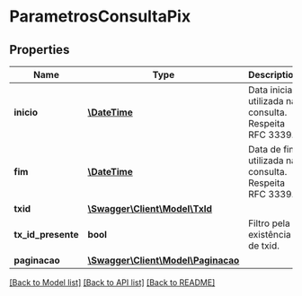# ParametrosConsultaPix

## Properties
Name | Type | Description | Notes
------------ | ------------- | ------------- | -------------
**inicio** | [**\DateTime**](\DateTime.md) | Data inicial utilizada na consulta. Respeita RFC 3339. | 
**fim** | [**\DateTime**](\DateTime.md) | Data de fim utilizada na consulta. Respeita RFC 3339. | 
**txid** | [**\Swagger\Client\Model\TxId**](TxId.md) |  | [optional] 
**tx_id_presente** | **bool** | Filtro pela existência de txid. | [optional] 
**paginacao** | [**\Swagger\Client\Model\Paginacao**](Paginacao.md) |  | 

[[Back to Model list]](../../README.md#documentation-for-models) [[Back to API list]](../../README.md#documentation-for-api-endpoints) [[Back to README]](../../README.md)

